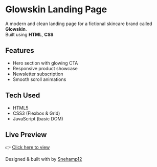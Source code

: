 # Glowskin Landing Page

A modern and clean landing page for a fictional skincare brand called **Glowskin**.  
Built using **HTML**, **CSS**

## Features
- Hero section with glowing CTA
- Responsive product showcase
- Newsletter subscription
- Smooth scroll animations

## Tech Used
- HTML5
- CSS3 (Flexbox & Grid)
- JavaScript (basic DOM)

## Live Preview
👉 [Click here to view](https://snehamp12.github.io/glowskin-landing-page/)

Designed & built with by [Snehamp12](https://github.com/snehamp12)

